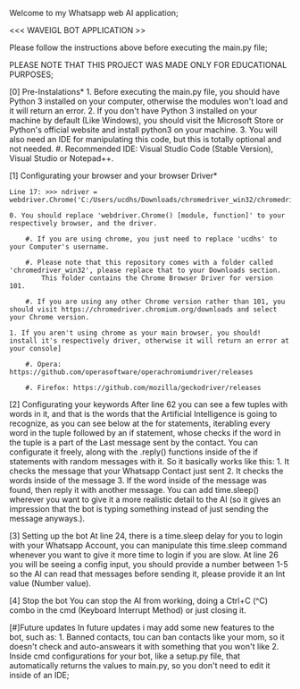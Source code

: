 Welcome to my Whatsapp web AI application;

<<< WAVEIGL BOT APPLICATION >> 

Please follow the instructions above before executing the main.py file;

PLEASE NOTE THAT THIS PROJECT WAS MADE ONLY FOR EDUCATIONAL PURPOSES;

[0] Pre-Instalations*
    1. Before executing the main.py file, you should have Python 3 installed on your computer, otherwise the modules won't load and it will return an error.
    2. If you don't have Python 3 installed on your machine by default (Like Windows), you should visit the Microsoft Store or Python's official website and install python3 on your machine.
    3. You will also need an IDE for manipulating this code, but this is totally optional and not needed.
        #. Recommended IDE: Visual Studio Code (Stable Version), Visual Studio or Notepad++.

[1] Configurating your browser and your browser Driver*
    
    Line 17: >>> ndriver = webdriver.Chrome('C:/Users/ucdhs/Downloads/chromedriver_win32/chromedriver.exe')
    
    0. You should replace 'webdriver.Chrome() [module, function]' to your respectively browser, and the driver.
        
        #. If you are using chrome, you just need to replace 'ucdhs' to your Computer's username.
        
        #. Please note that this repository comes with a folder called 'chromedriver_win32', please replace that to your Downloads section.
            This folder contains the Chrome Browser Driver for version 101.
        
        #. If you are using any other Chrome version rather than 101, you should visit https://chromedriver.chromium.org/downloads and select your Chrome version.
    
    1. If you aren't using chrome as your main browser, you should! install it's respectively driver, otherwise it will return an error at your console]
        
        #. Opera: https://github.com/operasoftware/operachromiumdriver/releases
        
        #. Firefox: https://github.com/mozilla/geckodriver/releases 

[2] Configurating your keywords
    After line 62 you can see a few tuples with words in it, and that is the words that the Artificial Intelligence is going to recognize, as you can see below at the for statements, iterabling every word in the tuple followed by an if statement, whose checks if the word in the tuple is a part of the Last message sent by the contact.
    You can configurate it freely, along with the .reply() functions inside of the if statements with random messages with it.
    So it basically works like this:
        1. It checks the message that your Whatsapp Contact just sent
        2. It checks the words inside of the message
        3. If the word inside of the message was found, then reply it with another message.
    You can add time.sleep() wherever you want to give it a more realistic detail to the AI (so it gives an impression that the bot is typing something instead of just sending the message anyways.). 

[3] Setting up the bot
    At line 24, there is a time.sleep delay for you to login with your Whatsapp Account, you can manipulate this time.sleep command whenever you want to give it more time to login if you are slow.
    At line 26 you will be seeing a config input, you should provide a number between 1-5 so the AI can read that messages before sending it, please provide it  an Int value (Number value).

[4] Stop the bot
    You can stop the AI from working, doing a Ctrl+C (^C) combo in the cmd (Keyboard Interrupt Method) or just closing it.

[#]Future updates
    In future updates i may add some new features to the bot, such as:
        1. Banned contacts, tou can ban contacts like your mom, so it doesn't check and auto-answears it with something that you won't like
        2. Inside cmd configurations for your bot, like a setup.py file, that automatically returns the values to main.py, so you don't need to edit it inside of an IDE;
